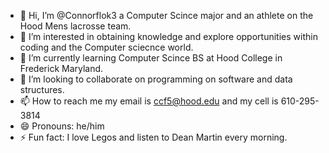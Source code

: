 - 👋 Hi, I’m @Connorflok3 a Computer Scince major and an athlete on the Hood Mens lacrosse team.
- 👀 I’m interested in obtaining knowledge and explore opportunities within coding and the Computer sciecnce world.
- 🌱 I’m currently learning Computer Scince BS at Hood College in Frederick Maryland.
- 💞️ I’m looking to collaborate on programming on software and data structures.
- 📫 How to reach me my email is ccf5@hood.edu and my cell is 610-295-3814
- 😄 Pronouns: he/him
- ⚡ Fun fact: I love Legos and listen to Dean Martin every morning.
<!---
Connorflok3/Connorflok3 is a ✨ special ✨ repository because its `README.md` (this file) appears on your GitHub profile.
You can click the Preview link to take a look at your changes.
--->
